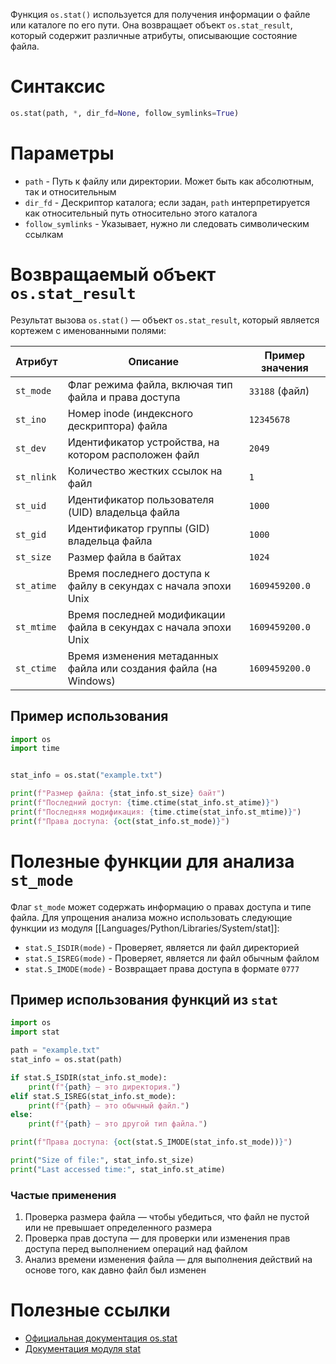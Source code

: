 Функция `os.stat()` используется для получения информации о файле или каталоге по его пути.
Она возвращает объект `os.stat_result`, который содержит различные атрибуты, описывающие состояние файла.

# Синтаксис
```python
os.stat(path, *, dir_fd=None, follow_symlinks=True)
```

# Параметры
- `path` - Путь к файлу или директории. Может быть как абсолютным, так и относительным
- `dir_fd` - Дескриптор каталога; если задан, `path` интерпретируется как относительный путь относительно этого каталога
- `follow_symlinks` - Указывает, нужно ли следовать символическим ссылкам

# Возвращаемый объект `os.stat_result`
Результат вызова `os.stat()` — объект `os.stat_result`, который является кортежем с именованными полями:

| Атрибут    | Описание                                                         | **Пример значения** |
|------------|------------------------------------------------------------------|---------------------|
| `st_mode`  | Флаг режима файла, включая тип файла и права доступа             | `33188` (файл)      |
| `st_ino`   | Номер inode (индексного дескриптора) файла                       | `12345678`          |
| `st_dev`   | Идентификатор устройства, на котором расположен файл             | `2049`              |
| `st_nlink` | Количество жестких ссылок на файл                                | `1`                 |
| `st_uid`   | Идентификатор пользователя (UID) владельца файла                 | `1000`              |
| `st_gid`   | Идентификатор группы (GID) владельца файла                       | `1000`              |
| `st_size`  | Размер файла в байтах                                            | `1024`              |
| `st_atime` | Время последнего доступа к файлу в секундах с начала эпохи Unix  | `1609459200.0`      |
| `st_mtime` | Время последней модификации файла в секундах с начала эпохи Unix | `1609459200.0`      |
| `st_ctime` | Время изменения метаданных файла или создания файла (на Windows) | `1609459200.0`      |

## Пример использования
```python
import os
import time


stat_info = os.stat("example.txt")

print(f"Размер файла: {stat_info.st_size} байт")
print(f"Последний доступ: {time.ctime(stat_info.st_atime)}")
print(f"Последняя модификация: {time.ctime(stat_info.st_mtime)}")
print(f"Права доступа: {oct(stat_info.st_mode)}")
```

# Полезные функции для анализа `st_mode`
Флаг `st_mode` может содержать информацию о правах доступа и типе файла.
Для упрощения анализа можно использовать следующие функции из модуля [[Languages/Python/Libraries/System/stat]]:

- `stat.S_ISDIR(mode)` - Проверяет, является ли файл директорией
- `stat.S_ISREG(mode)` - Проверяет, является ли файл обычным файлом
- `stat.S_IMODE(mode)` - Возвращает права доступа в формате `0777`

## Пример использования функций из `stat`
```python
import os
import stat

path = "example.txt"
stat_info = os.stat(path)

if stat.S_ISDIR(stat_info.st_mode):
    print(f"{path} — это директория.")
elif stat.S_ISREG(stat_info.st_mode):
    print(f"{path} — это обычный файл.")
else:
    print(f"{path} — это другой тип файла.")

print(f"Права доступа: {oct(stat.S_IMODE(stat_info.st_mode))}")

print("Size of file:", stat_info.st_size)
print("Last accessed time:", stat_info.st_atime)
```


### Частые применения
1. Проверка размера файла — чтобы убедиться, что файл не пустой или не превышает определенного размера
2. Проверка прав доступа — для проверки или изменения прав доступа перед выполнением операций над файлом
3. Анализ времени изменения файла — для выполнения действий на основе того, как давно файл был изменен

# Полезные ссылки
- [Официальная документация os.stat](https://docs.python.org/3/library/os.html#os.stat)
- [Документация модуля stat](https://docs.python.org/3/library/stat.html)
